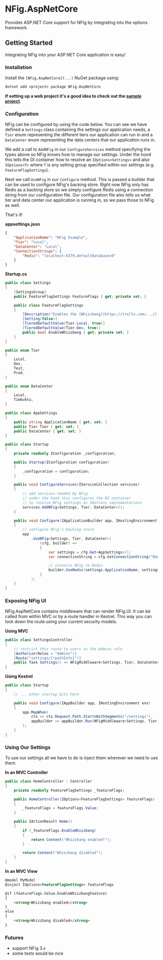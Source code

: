 # NFig.AspNetCore

Provides ASP.NET Core support for NFig  by integrating into the options framework.

## Getting Started

Integrating NFig into your ASP.NET Core application is easy! 

### Installation

Install the `[NFig.AspNetCore](...)` NuGet package using:

```bat
dotnet add <project> package NFig.AspNetCore
```

**If setting up a web project it's a good idea to check out the [sample project](src/NFig.AspNetCore.Sample).**

### Configuration

NFig can be configured by using the code below. You can see we have defined a `Settings` class containing the settings our application needs, a `Tier` enum representing the different tiers our application can run in and a `DataCenter` enum representing the data centers that our application runs in.

We add a call to `AddNFig` in our `ConfigureServices` method specifying the types above so NFig knows how to manage our settings. Under the hood this tells the DI container how to resolve an `IOptions<Settings>` and also `IOptions<T>` where `T` is any setting group specified within our settings (e.g. `FeatureFlagSettings`).

Next we call `UseNFig` in our `Configure` method. This is passed a builder that can be used to configure NFig's backing store. Right now NFig only has Redis as a backing store so we simply configure Redis using a connection string from our configuration file. Our configuration file also tells us what tier and data center our application is running in, so we pass those to NFig as well.

That's it!

**appsettings.json**

```json
{
    "ApplicationName": "NFig Example",
    "Tier": "Local",
    "DataCenter": "Local",
    "ConnectionStrings": {
        "Redis": "localhost:6379,defaultDatabase=0"
    }
}
```

**Startup.cs**

```c#
public class Settings
{
    [SettingsGroup]
    public FeatureFlagSettings FeatureFlags { get; private set; }

    public class FeatureFlagSettings
    {
        [Description("Enables the [Whizzbang](https://trello.com/.../) feature.")]
        [Setting(false)]
        [TieredDefaultValue(Tier.Local, true)]
        [TieredDefaultValue(Tier.Dev, true)]
        public bool EnableWhizzbang { get; private set; }
    }
}

public enum Tier
{
    Local,
    Dev,
    Test,
    Prod,
}

public enum DataCenter
{
    Local,
    Timbuktu,    
}

public class AppSettings
{
    public string ApplicationName { get; set; }
    public Tier Tier { get; set; }
    public DataCenter { get; set; }
}

public class Startup
{
    private readonly IConfiguration _configuration;

    public Startup(IConfiguration configuration)
    {
        _configuration = configuration;
    }

    public void ConfigureServices(IServiceCollection services)
    {
        // add services needed by NFig
        // under the hood this configures the DI container
        // to resolve NFig settings as IOptions implementations
        services.AddNFig<Settings, Tier, DataCenter>();
    }

    public void Configure(IApplicationBuilder app, IHostingEnvironment env)
    {
        // configure NFig's backing store
        app
            .UseNFig<Settings, Tier, DataCenter>(
                (cfg, builder) =>
                {
                    var settings = cfg.Get<AppSettings>();
                    var connectionString = cfg.GetConnectionString("Redis");

                    // connects NFig to Redis
                    builder.UseRedis(settings.ApplicationName, settings.Tier, settings.DataCenter, connectionString);
                }
            );
    }
}
```

### Exposing NFig UI

NFig.AspNetCore contains middleware that can render NFig.UI. It can be called from within MVC or by a route handler in Kestrel. This way you can lock down the route using your current security models.

**Using MVC**

```c#
public class SettingsController
{
    // restrict this route to users in the Admins role
    [Authorize(Roles = "Admins")]
    [Route("settings/{*pathInfo}")]
    public Task Settings() => NFigMiddleware<Settings, Tier, DataCenter>.HandleRequestAsync(HttpContext);
}
```

**Using Kestrel**

```c#
public class Startup
{
    // ... other startup bits here

    public void Configure(IAppBuilder app, IHostingEnvironment env)
    {
        app.MapWhen(
            ctx => ctx.Request.Path.StartsWithSegments("/settings"),
            appBuilder => appBuilder.Run(NFigMiddleware<Settings, Tier, DataCenter>.HandleRequestAsync)
        );
    }
}
```

### Using Our Settings

To use our settings all we have to do is inject them wherever we need to use them.

**In an MVC Controller**

```c#
public class HomeController : Controller
{
    private readonly FeatureFlagSettings _featureFlags;

    public HomeController(IOptions<FeatureFlagSettings> featureFlags)
    {
        _featureFlags = featureFlags.Value;
    }

    public IActionResult Home()
    {
        if (_featureFlags.EnableWhizzbang)
        {
            return Content("Whizzbang enabled!");
        }

        return Content("Whizzbang disabled");
    }
}
```

**In an MVC View**

```html
@model MyModel
@inject IOptions<FeatureFlagSettings> featureFlags

@if (featureFlags.Value.EnableWhizzbangFeature)
{
    <strong>Whizzbang enabled</strong>
}
else
{
    <strong>Whizzbang disabled</strong>
}

```

### Futures
 - support NFig 3.x
 - some tests would be nice
